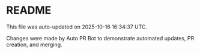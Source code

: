 # README

This file was auto-updated on 2025-10-16 16:34:37 UTC.

Changes were made by Auto PR Bot to demonstrate automated updates, PR creation, and merging.
